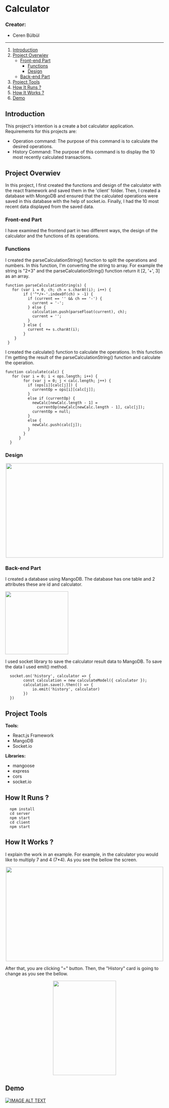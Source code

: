 # Calculator


### Creator: 

- Ceren Bülbül

___



1. [ Introduction ](#Intro)
2. [ Project Overwiev ](#Def)
   * [Front-end Part](#Front) 
       - [Functions](#Func)
       - [Design](#Design)
   * [Back-end Part](#Back)
3. [ Project Tools](#Tools) 
5. [ How It Runs ? ](#Run)  
6. [How It Works ?](#Work)
7. [ Demo ](#Demo) 


<a name="Intro"></a>
## Introduction

This project's intention is a create a bot calculator application. Requirements for this projects are: 

* Operation command: The purpose of this command is to calculate the desired operations.
* History Command: The purpose of this command is to display the 10 most recently calculated transactions.


<a name="Def"></a>
## Project Overwiev

In this project, I first created the functions and design of the calculator with the react framework and saved them in the 'client' folder. Then, I created a database with MongoDB and ensured that the calculated operations were saved in this database with the help of socket.io. Finally, I had the 10 most recent data displayed from the saved data.

<a name="Front"></a>
### Front-end Part

I have examined the frontend part in two different ways, the design of the calculator and the functions of its operations.

<a name="Func"></a>
### Functions

I created the parseCalculationString() function to split the operations and numbers. In this function, I'm converting the string to array. For example the string is "2+3" and the parseCalculationString() function return it [2, '+', 3] as an array. 

```
function parseCalculationString(s) {
   for (var i = 0, ch; ch = s.charAt(i); i++) {
        if ('^*/+-'.indexOf(ch) > -1) {
          if (current == '' && ch == '-') {
            current = '-';
          } else {
            calculation.push(parseFloat(current), ch);
            current = '';
          }
        } else {
          current += s.charAt(i);
        }
    }
 }
```

I created the calculate() function to calculate the operations. In this function I'm getting the result of the parseCalculationString() function and calculate the operation. 

```
function calculate(calc) {
   for (var i = 0; i < ops.length; i++) {
        for (var j = 0; j < calc.length; j++) {
          if (ops[i][calc[j]]) {
            currentOp = ops[i][calc[j]];
          } 
          else if (currentOp) {
            newCalc[newCalc.length - 1] =
              currentOp(newCalc[newCalc.length - 1], calc[j]);
            currentOp = null;
          } 
          else {
            newCalc.push(calc[j]);
          }
        }
      }
  }
```

<a name="Design"></a>
### Design

<p align="center">
 <img src="https://user-images.githubusercontent.com/36292743/134823577-6f93af33-d44a-416c-a0e2-e16606a0a75c.png" width="500" height="300"> 
</p>

<a name="Back"></a>
### Back-end Part

I created a database using MangoDB. The database has one table and 2 attributes these are id and calculator. 

<img src="https://user-images.githubusercontent.com/36292743/134823730-b65d3b43-0ee4-4873-ac8b-7a742f0ab511.png" width="200" height="200"> 
 

I used socket library to save the calculator result data to MangoDB. To save the data I used emit() method.

```
  socket.on('history', calculator => {
        const calculation = new calculateModel({ calculator });
        calculation.save().then(() => {
            io.emit('history', calculator)
        })
  })
```

<a name="Tools"></a>
## Project Tools

**Tools:**
- React.js Framework
- MangoDB
- Socket.io

**Libraries:**
- mangoose
- express
- cors
- socket.io

<a name="Run"></a>
## How It Runs ?

```
  npm install
  cd server 
  npm start
  cd client 
  npm start
```

<a name="Works"></a>
## How It Works ?

I explain the work in an example. For example, in the calculator you would like to multiply 7 and 4 (7*4). As you see the bellow the screen. 

<p align="center">
 <img src="https://user-images.githubusercontent.com/36292743/134824522-bbb50516-356d-44d4-9654-310c68db4c72.png" width="500" height="300"> 
</p>

After that, you are clicking "=" button. Then, the "History" card is going to change as you see the bellow. 

<p align="center">
 <img src="https://user-images.githubusercontent.com/36292743/134824557-b591aed7-f7b1-4943-b676-f8b7519fc9bc.png" width="200" height="300"> 
</p>

<a name="Demo"></a>
## Demo

[![IMAGE ALT TEXT](http://img.youtube.com/vi/GsF8Dt2YFko/0.jpg)](http://www.youtube.com/watch?v=GsF8Dt2YFko "Click For Demo")



